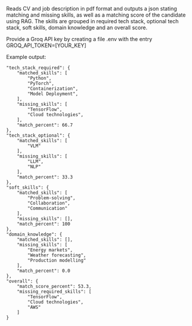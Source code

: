 Reads CV and job description in pdf format and outputs a json stating matching and missing skills, as well as a matching score of the candidate using RAG. The skills are grouped in required tech stack, optional tech stack, soft skills, domain knowledge and an overall score.

Provide a Groq API key by creating a file .env with the entry GROQ_API_TOKEN=[YOUR_KEY]

Example output:

    "tech_stack_required": {
        "matched_skills": [
            "Python",
            "PyTorch",
            "Containerization",
            "Model Deployment",
        ],
        "missing_skills": [
            "TensorFlow",
            "Cloud technologies",
        ],
        "match_percent": 66.7
    },
    "tech_stack_optional": {
        "matched_skills": [
            "VLM"
        ],
        "missing_skills": [
            "LLM",
            "NLP"
        ],
        "match_percent": 33.3
    },
    "soft_skills": {
        "matched_skills": [
            "Problem-solving",
            "Collaboration",
            "Communication"
        ],
        "missing_skills": [],
        "match_percent": 100
    },
    "domain_knowledge": {
        "matched_skills": [],
        "missing_skills": [
            "Energy markets",
            "Weather forecasting",
            "Production modelling"
        ],
        "match_percent": 0.0
    },
    "overall": {
        "match_score_percent": 53.3,
        "missing_required_skills": [
            "TensorFlow",
            "Cloud technologies",
            "AWS"
        ]
    }
